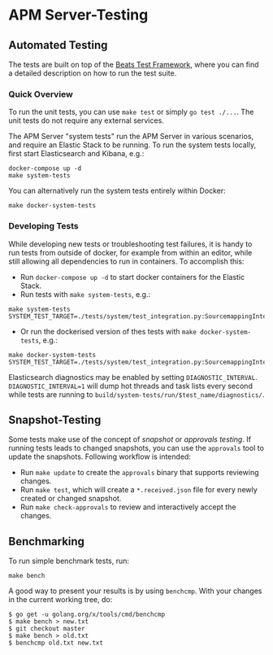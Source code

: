 # APM Server-Testing

## Automated Testing
The tests are built on top of the [Beats Test Framework](https://github.com/elastic/beats/blob/master/docs/devguide/testing.asciidoc), where you can find a detailed description on how to run the test suite.

### Quick Overview

To run the unit tests, you can use `make test` or simply `go test ./...`. The unit tests do not require any external services.

The APM Server "system tests" run the APM Server in various scenarios, and require an Elastic Stack to be running.
To run the system tests locally, first start Elasticsearch and Kibana, e.g.:

```
docker-compose up -d
make system-tests
```

You can alternatively run the system tests entirely within Docker:

```
make docker-system-tests
```

### Developing Tests

While developing new tests or troubleshooting test failures, it is handy to run tests from outside of docker, for
example from within an editor, while still allowing all dependencies to run in containers.  To accomplish this:

* Run `docker-compose up -d` to start docker containers for the Elastic Stack.
* Run tests with `make system-tests`, e.g.:

```
make system-tests SYSTEM_TEST_TARGET=./tests/system/test_integration.py:SourcemappingIntegrationTest.test_backend_error
```

* Or run the dockerised version of thes tests with `make docker-system-tests`, e.g.:

```
make docker-system-tests SYSTEM_TEST_TARGET=./tests/system/test_integration.py:SourcemappingIntegrationTest.test_backend_error
```

Elasticsearch diagnostics may be enabled by setting `DIAGNOSTIC_INTERVAL`.
`DIAGNOSTIC_INTERVAL=1` will dump hot threads and task lists every second while tests are running
to `build/system-tests/run/$test_name/diagnostics/`.

## Snapshot-Testing
Some tests make use of the concept of _snapshot_ or _approvals testing_. If running tests leads to changed snapshots, you can use the `approvals` tool to update the snapshots.
Following workflow is intended:
* Run `make update` to create the `approvals` binary that supports reviewing changes.
* Run `make test`, which will create a `*.received.json` file for every newly created or changed snapshot.
* Run `make check-approvals` to review and interactively accept the changes.

## Benchmarking

To run simple benchmark tests, run:

```
make bench
```

A good way to present your results is by using `benchcmp`.
With your changes in the current working tree, do:

```
$ go get -u golang.org/x/tools/cmd/benchcmp
$ make bench > new.txt
$ git checkout master
$ make bench > old.txt
$ benchcmp old.txt new.txt
```
